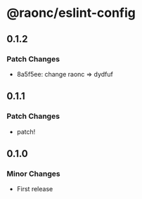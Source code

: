 # @raonc/eslint-config

## 0.1.2

### Patch Changes

- 8a5f5ee: change raonc => dydfuf

## 0.1.1

### Patch Changes

- patch!

## 0.1.0

### Minor Changes

- First release
